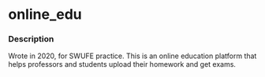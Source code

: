 # online_edu

### Description

Wrote in 2020, for SWUFE practice. This is an online education platform that helps professors and students upload their homework and get exams.
